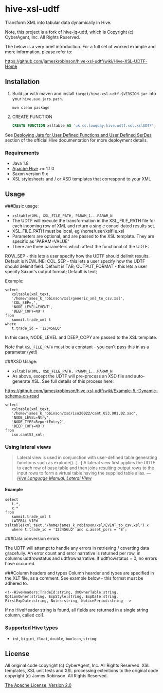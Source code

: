 hive-xsl-udtf
============

Transform XML into tabular data dynamically in Hive.

Note, this project is a fork of hive-jq-udtf, which is Copyright (c) CyberAgent, Inc. All Rights Reserved.

The below is a very brief introduction. For a full set of worked example and more information, please refer to:

https://github.com/jameskrobinson/hive-xsl-udtf/wiki/Hive-XSL-UDTF-Home

Installation
------------

1. Build jar with maven and install `target/hive-xsl-udtf-$VERSION.jar` into your `hive.aux.jars.path`.

   ```
   mvn clean package
   ```
2. CREATE FUNCTION

   ```sql
   CREATE FUNCTION xsltable AS 'uk.co.lowquay.hive.udtf.xsl.xslUDTF';
   ```
See [Deploying Jars for User Defined Functions and User Defined SerDes](https://cwiki.apache.org/confluence/display/Hive/HivePlugins#HivePlugins-DeployingJarsforUserDefinedFunctionsandUserDefinedSerDes) section of the official Hive documentation for more deployment details.

### Requirements

* Java 1.8
* [Apache Hive](https://hive.apache.org/) >= 1.1.0
* Saxon version 9.x
* XSL stylesheets and / or XSD templates that correspond to your XML

Usage
-----

###Basic usage:

* `xsltable(XML, XSL_FILE_PATH, PARAM_1...PARAM_N`
* The UDTF will execute the transformation in the XSL_FILE_PATH file for each incoming row of XML and return a single consolidated results set.
* XSL_FILE_PATH must be local, eg /home/user/xslfile.xsl
* Parameters are optional, and are passed to the XSL template. They are specific as 'PARAM=VALUE'
* There are three parameters which affect the functional of the UDTF:

ROW_SEP - this lets a user specify how the UDTF should delimit results. Default is NEWLINE;
COL_SEP - this lets a user specify how the UDTF should delimit field. Default is TAB;
OUTPUT_FORMAT - this lets a user specify Saxon's output format; Default is text;

Example:
````
select 
   xsltable(xml_text,
   '/home/james_k_robinson/xsl/generic_xml_to_csv.xsl', 
   'COL_SEP=,',
   'NODE_LEVEL=EVENT',
   'DEEP_COPY=NO') 
from 
   summit.trade_xml t 
where
   t.trade_id = '123456LQ'
````

In this case, NODE_LEVEL and DEEP_COPY are passed to the XSL template.

Note that `XSL_FILE_PATH` must be a constant - you can't pass this in as a parameter (yet!)

###XSD Usage:

* `xsltable(XML, XSD_FILE_PATH, PARAM_1...PARAM_N`
* As above, except the UDTF will pre-process an XSD file and auto-generate XSL. See full details of this process here:

https://github.com/jameskrobinson/hive-xsl-udtf/wiki/Example-5.-Dynamic-schema-on-read

````
select 
   xsltable(xml_text,
   '/home/james_k_robinson/xsd/iso20022/camt.053.001.02.xsd', 
   'NODE_LEVEL=Ntry',
   'NODE_TYPE=ReportEntry2', 
   'DEEP_COPY=NO')
from 
   iso.camt53_xml;
````

### Using lateral views

> Lateral view is used in conjunction with user-defined table generating functions such as explode(). [...]
> A lateral view first applies the UDTF to each row of base table and then joins resulting output rows to the input rows to form a virtual table having the supplied table alias. &mdash; <cite>[Hive Language Manual, Lateral View][1]</cite>

#### Example
````
select 
   t.*,
   x.* 
from 
   summit.trade_xml t 
   LATERAL VIEW xsltable(xml_text,'/home/james_k_robinson/xsl/EVENT_to_csv.xsl') x 
   where t.trade_id = '123456LQ' and x.asset_pors = 'S';
````

###Data conversion errors

The UDTF will attempt to handle any errors in retrieving / coverting data gracefully. An error count and error narrative is returned per row, in columns  udtfrowstatus and udtfrownarrative.
If udtfrowstatus = 0, no errors have occurred.

###Column headers and types
Column hearder and types are specified in the XLT file, as a comment. See example below - this format must be adhered to.

`<!--HiveHeaders:TradeId:string, dmOwnerTable:string, OptionOwner:string, ExpStyle:string, ExpDate:string, FirstExpDate:string, Notes:string, NoticePeriod:string -->`

If no HiveHeader string is found, all fields are returned in a single string column, called col1.


### Supported Hive types

* `int`, `bigint`, `float`, `double`, `boolean`, `string`

License
-------

All original code copyright (c) CyberAgent, Inc. All Rights Reserved.
XSL templates, XSL unit tests and XSL processing extentions to the original code copyright (c) James Robinson. All Rights Reserved.

[The Apache License, Version 2.0](LICENSE)

[1]: https://cwiki.apache.org/confluence/display/Hive/LanguageManual+LateralView
